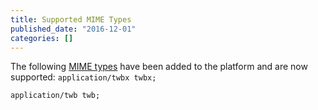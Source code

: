 ```yaml
---
title: Supported MIME Types
published_date: "2016-12-01"
categories: []
---
```

The following [MIME types](/mime-types) have been added to the platform and are now supported:
`application/twbx twbx;`

`application/twb twb;`
